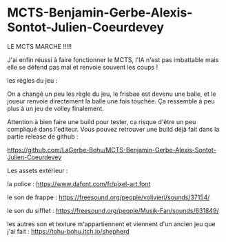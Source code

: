 # MCTS-Benjamin-Gerbe-Alexis-Sontot-Julien-Coeurdevey

LE MCTS MARCHE !!!!!

J'ai enfin réussi à faire fonctionner le MCTS, l'IA n'est pas imbattable mais elle se défend pas mal et renvoie souvent les coups ! 

les règles du jeu :

On a changé un peu les règle du jeu, le frisbee est devenu une balle, et le joueur renvoie directement la balle une fois touchée.
Ça ressemble à peu plus à un jeu de volley finalement.

Attention à bien faire une build pour tester, ca risque d'être un peu compliqué dans l'editeur. 
Vous pouvez retrouver une build déjà fait dans la partie release de github :

https://github.com/LaGerbe-Bohu/MCTS-Benjamin-Gerbe-Alexis-Sontot-Julien-Coeurdevey

Les assets extérieur :

la police : https://www.dafont.com/fr/pixel-art.font

le son de frappe : https://freesound.org/people/volivieri/sounds/37154/

le son du sifflet : https://freesound.org/people/Musik-Fan/sounds/631849/

les autres son et texture m'appartiennent et viennent d'un ancien jeu que j'ai fait : https://tohu-bohu.itch.io/shepherd
